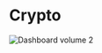 # Crypto
![Dashboard volume 2](https://user-images.githubusercontent.com/60622051/92126555-3a0fae80-edf8-11ea-8038-cfc56bf78a62.png)
